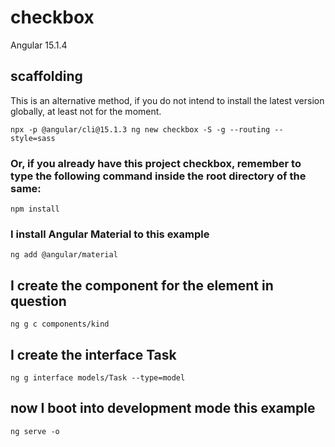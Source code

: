 # checkbox

Angular 15.1.4

## scaffolding

This is an alternative method, if you do not intend to install the latest version globally, at least not for the moment.

```shell
npx -p @angular/cli@15.1.3 ng new checkbox -S -g --routing --style=sass
```

### Or, if you already have this project checkbox, remember to type the following command inside the root directory of the same:

```shell
npm install
```

### I install Angular Material to this example

```shell
ng add @angular/material
```

## I create the component for the element in question

```shell
ng g c components/kind
```

## I create the interface Task

```shell
ng g interface models/Task --type=model
```

## now I boot into development mode this example

```shell
ng serve -o
```
